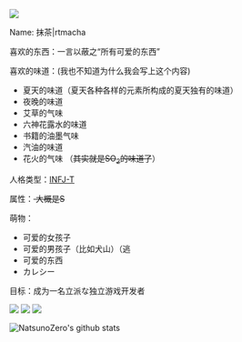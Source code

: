 [![](https://count.getloli.com/get/@rtmacha)](https://count.getloli.com)

Name: 抹茶|rtmacha

喜欢的东西：一言以蔽之“所有可爱的东西”

喜欢的味道：(我也不知道为什么我会写上这个内容)
 - 夏天的味道（夏天各种各样的元素所构成的夏天独有的味道）
 - 夜晚的味道
 - 艾草的气味
 - 六神花露水的味道
 - 书籍的油墨气味
 - 汽油的味道
 - 花火的气味 （<s>其实就是SO<sub>2</sub>的味道了</s>）
 
人格类型：[INFJ-T](https://www.16personalities.com/ch/infj-%E4%BA%BA%E6%A0%BC)

属性：<s>  大概是S  </s>

萌物：
 - 可爱的女孩子
 - 可爱的男孩子（比如犬山）（逃
 - 可爱的东西
 - カレシー

目标：成为一名立派な独立游戏开发者

[![](https://img.shields.io/badge/Unity%203D-Pro-%23000000?style=flat-square&logo=Unity&logoColor=ffffff)](https://unity.com/)
[![](https://img.shields.io/badge/IDE-Visual%20Studio%20Code-blue?style=flat-square&logo=visual-studio-code&logoColor=ffffff)](https://code.visualstudio.com/)
[![](https://img.shields.io/badge/IDE-Visual%20Studio-%235c2d91?style=flat-square&logo=Visual-studio&logoColor=ffffff)](https://visualstudio.microsoft.com/)

![NatsunoZero's github stats](https://github-readme-stats.vercel.app/api?username=NatsunoZero&show_icons=true&theme=radical)
